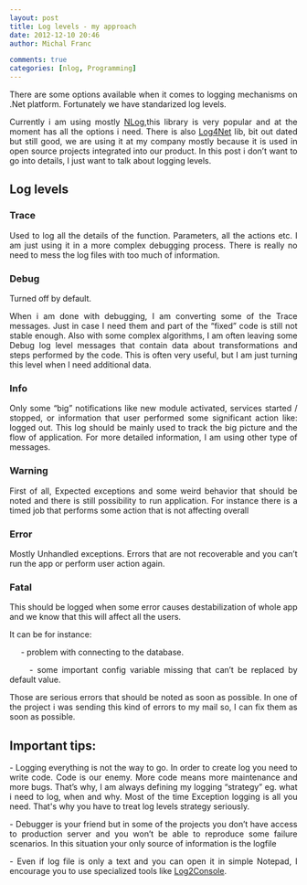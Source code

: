 ```yaml
---
layout: post
title: Log levels - my approach
date: 2012-12-10 20:46
author: Michal Franc

comments: true
categories: [nlog, Programming]
---
```

<p align="justify">There are some options available when it comes to logging mechanisms on .Net platform. Fortunately we have standarized log levels.</p>
<p align="justify">Currently i am using mostly <a href="http://nlog-project.org/">NLog</a>,this library is very popular and at the moment has all the options i need. There is also <a href="https://nuget.org/packages/log4net">Log4Net</a> lib, bit out dated but still good, we are using it at my company mostly because it is used in open source projects integrated into our product. In this post i don’t want to go into details, I just want to talk about logging levels.</p>

<h2>Log levels</h2>
<h3 align="justify">Trace</h3>
<p align="justify">Used to log all the details of the function. Parameters, all the actions etc. I am just using it in a more complex debugging process. There is really no need to mess the log files with too much of information.</p>

<h3 align="justify">Debug</h3>
<p align="justify">Turned off by default.</p>
<p align="justify">When i am done with debugging, I am converting some of the Trace messages. Just in case I need them and part of the “fixed” code is still not stable enough. Also with some complex algorithms, I am often leaving some Debug log level messages that contain data about transformations and steps performed by the code. This is often very useful, but I am just turning this level when I need additional data.</p>

<h3 align="justify">Info</h3>
<p align="justify">Only some “big” notifications like new module activated, services started / stopped, or information that user performed some significant action like: logged out. This log should be mainly used to track the big picture and the flow of application. For more detailed information, I am using other type of messages.</p>

<h3 align="justify">Warning</h3>
<p align="justify">First of all, Expected exceptions and some weird behavior that should be noted and there is still possibility to run application. For instance there is a timed job that performs some action that is not affecting overall</p>

<h3 align="justify">Error</h3>
<p align="justify">Mostly Unhandled exceptions. Errors that are not recoverable and you can’t run the app or perform user action again.</p>

<h3 align="justify">Fatal</h3>
<p align="justify">This should be logged when some error causes destabilization of whole app and we know that this will affect all the users.</p>
<p align="justify">It can be for instance:</p>
<p align="justify">     - problem with connecting to the database.</p>
<p align="justify">     - some important config variable missing that can’t be replaced by default value.</p>
<p align="justify">Those are serious errors that should be noted as soon as possible. In one of the project i was sending this kind of errors to my mail so, I can fix them as soon as possible.</p>
<p align="justify"></p>

<h2>Important tips:</h2>
<p align="justify">- Logging everything is not the way to go. In order to create log you need to write code. Code is our enemy. More code means more maintenance and more bugs. That’s why, I am always defining my logging “strategy” eg. what i need to log, when and why. Most of the time Exception logging is all you need. That's why you have to treat log levels strategy seriously.</p>
<p align="justify">- Debugger is your friend but in some of the projects you don’t have access to production server and you won’t be able to reproduce some failure scenarios. In this situation your only source of information is the logfile</p>
<p align="justify">- Even if log file is only a text and you can open it in simple Notepad, I encourage you to use specialized tools like <a href="http://log2console.codeplex.com/">Log2Console</a>.</p>

